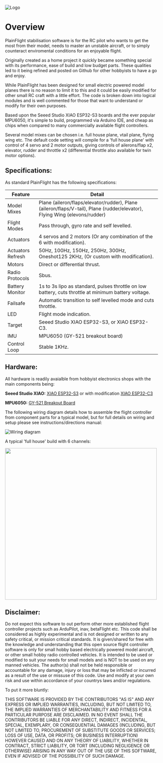 ![Logo](https://github.com/plainFlight/plainFlightController/blob/main/assets/images/PlainFlight%20Logo%20Large.PNG)
# Overview
PlainFlight stabilisation software is for the RC pilot who wants to get the most from their model, needs to master an unstable aircraft, or to simply counteract enviromental conditions for an enjoyable flight. 

Originally created as a home project it quickly became something special with its performance, ease of build and low budget parts. These qualities led to it being refined and posted on Github for other hobbyists to have a go and enjoy. 

While PlainFlight has been designed for small electric powered model planes there is no reason to limit it to this and it could be easily modified for other small RC craft with a little effort. The code is broken down into logical modules and is well commented for those that want to understand or modify for their own purposes.

Based upon the Seeed Studio XIAO ESP32-S3 boards and the ever popular MPU6050, it's simple to build, programmed via Arduino IDE, and cheap as chips when compared to many commercially available flight controllers.

Several model mixes can be chosen i.e. full house plane, vtail plane, flying wing etc. The default code setting will compile for a 'full house plane' with control of 4 servo and 2 motor outputs, giving controls of ailerons/flap x2, elevator, rudder and throttle x2 (differential throttle also available for twin motor options).


## Specifications:
As standard PlainFlight has the following specifications:

| Feature       | Detail        |
| ------------- | ------------- |
| Model Mixes   | Plane (aileron/flaps/elevator/rudder), Plane (aileron/flaps/V-tail), Plane (rudder/elevator), Flying Wing (elevons/rudder) |
| Flight Modes  | Pass through, gyro rate and self levelled.  |
| Actuators     | 4 servos and 2 motors (Or any combination of the 6 with modification).  |
| Actuators Refresh | 50Hz, 100Hz, 150Hz, 250Hz, 300Hz, Oneshot125 2KHz, (Or custom with modification).|
| Motors | Direct or differential thrust. |
| Radio Protocols | Sbus. |
| Battery Monitor | 1s to 3s lipo as standard, pulses throttle on low battery, cuts throttle at minimum battery voltage.|
| Failsafe | Automatic transition to self levelled mode and cuts throttle.|
| LED | Flight mode indication.|
| Target| Seeed Studio XIAO ESP32-S3, or XIAO ESP32-C3.|
| IMU| MPU6050 (GY-521 breakout board)|
| Control Loop| Stable 1KHz.|

## Hardware:

All hardware is readily avaialble from hobbyist electronics shops with the main components being:

**Seeed Studio XIAO:** [XIAO ESP32-S3](https://wiki.seeedstudio.com/xiao_esp32s3_getting_started/) or with modification [XIAO ESP32-C3](https://wiki.seeedstudio.com/XIAO_ESP32C3_Getting_Started/)

**MPU6050:** [GY-521 Breakout Board](https://www.amazon.co.uk/MPU-6050-Accelerometer-Gyroscope-Converter-Arduino/dp/B0BZXT477Z/ref=sr_1_7?crid=1PUDPKVVKYGMW&keywords=gy-521%2Bmpu6050%2Bimu&qid=1700420083&sprefix=GY-521%2Caps%2C316&sr=8-7&th=1)

The following wiring diagram details how to assemble the flight controller from component parts for a typical model, but for full details on wiring and setup please see instructions/directions manual:

![Wiring diagram](https://github.com/plainFlight/plainFlightController/blob/main/assets/images/plainFlight%20Controller%20Connection%20Diagram.png)

A typical 'full house' build with 6 channels:

<img src="https://github.com/plainFlight/plainFlightController/blob/main/assets/images/PF_5V_Build.PNG" width="500" align="center">

## Disclaimer:

Do not expect this software to out perform other more established flight controller projects such as ArduPilot, inav, betaFlight etc. This code shall be considered as highly experimental and is not designed or written to any safety critical, or mission critical standards. It is given/shared for free with the knowledge and understanding that this open source flight controller software is only for small hobby based electrically powered model aircraft, or other small hobby radio controlled vehicles. It is intended to be used or modified to suit your needs for small models and is NOT to be used on any manned vehicles. The author(s) shall not be held responsible or accountable for any damage, injury or loss that may be inflicted or incurred as a result of the use or missuse of this code. Use and modify at your own risk and use within accordance of your countrys laws and/or regulations. 

To put it more bluntly:

THIS SOFTWARE IS PROVIDED BY THE CONTRIBUTORS "AS IS" AND ANY EXPRESS OR IMPLIED WARRANTIES, INCLUDING, BUT NOT LIMITED TO, THE IMPLIED WARRANTIES OF MERCHANTABILITY AND FITNESS FOR A PARTICULAR PURPOSE ARE DISCLAIMED. IN NO EVENT SHALL THE CONTRIBUTORS BE LIABLE FOR ANY DIRECT, INDIRECT, INCIDENTAL, SPECIAL, EXEMPLARY, OR CONSEQUENTIAL DAMAGES (INCLUDING, BUT NOT LIMITED TO, PROCUREMENT OF SUBSTITUTE GOODS OR SERVICES; LOSS OF USE, DATA, OR PROFITS; OR BUSINESS INTERRUPTION) HOWEVER CAUSED AND ON ANY THEORY OF LIABILITY, WHETHER IN CONTRACT, STRICT LIABILITY, OR TORT (INCLUDING NEGLIGENCE OR OTHERWISE) ARISING IN ANY WAY OUT OF THE USE OF THIS SOFTWARE, EVEN IF ADVISED OF THE POSSIBILITY OF SUCH DAMAGE.
